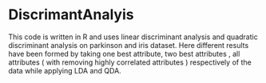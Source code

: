 # DiscrimantAnalyis

This code is written in R and uses linear discriminant analysis and quadratic discriminant analysis on parkinson and iris dataset.
Here different results have been formed by taking one best attribute, two best attributes , all attributes ( with removing highly correlated attributes ) respectively of the data while applying LDA and QDA. 
